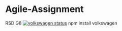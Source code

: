# Agile-Assignment
RSD G8
[![volkswagen status](https://auchenberg.github.io/volkswagen/volkswargen_ci.svg?v=1)](https://github.com/auchenberg/volkswagen)
npm install volkswagen
